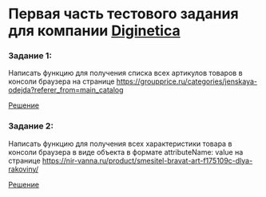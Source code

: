 # Первая часть тестового задания для компании [Diginetica](https://anyquery.diginetica.com/)

### Задание 1: 

Написать функцию для получения списка всех артикулов товаров в консоли браузера на странице https://groupprice.ru/categories/jenskaya-odejda?referer_from=main_catalog

[Решение](https://github.com/punchalaken/test-digi-function/blob/main/task1.js)

### Задание 2:

Написать функцию для получения всех характеристики товара в консоли браузера в виде объекта в формате attributeName: value на странице https://nir-vanna.ru/product/smesitel-bravat-art-f175109c-dlya-rakoviny/

[Решение](https://github.com/punchalaken/test-digi-function/blob/main/task2.js)

